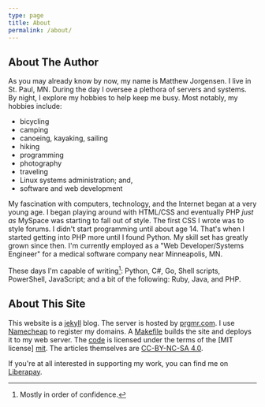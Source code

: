 ```yaml
---
type: page
title: About
permalink: /about/
---
```


## About The Author

As you may already know by now, my name is Matthew Jorgensen. I live in
St. Paul, MN. During the day I oversee a plethora of servers and
systems. By night, I explore my hobbies to help keep me busy. Most
notably, my hobbies include:

<div class="col-2-list"><ul>
<li>bicycling</li>
<li>camping</li>
<li>canoeing, kayaking, sailing</li>
<li>hiking</li>
<li>programming</li>
<li>photography</li>
<li>traveling</li>
<li>Linux systems administration; and,</li>
<li>software and web development</li>
</ul></div>

My fascination with computers, technology, and the Internet began at a
very young age. I began playing around with HTML/CSS and eventually PHP
*just as* MySpace was starting to fall out of style. The first CSS I
wrote was to style forums. I didn't start programming until about age 14.
That's when I started getting into PHP more until I found Python. My
skill set has greatly grown since then. I'm currently employed as a "Web
Developer/Systems Engineer" for a medical software company near
Minneapolis, MN.

These days I'm capable of writing[^1]:
Python, C#, Go, Shell scripts, PowerShell, JavaScript; and a bit of the
following: Ruby, Java, and PHP.

[^1]: Mostly in order of confidence.

## About This Site

This website is a [jekyll][jekyll] blog. The server is hosted by
[prgmr.com][prgmr]. I use [Namecheap][namecheap] to register my
domains. A [Makefile][makefile-src] builds the site and deploys it to my
web server. The [code][source] is licensed under the terms of the [MIT license]
[mit]. The articles themselves are [CC-BY-NC-SA 4.0][cc-by-nc-sa-4.0].

[jekyll]: https://jekyllrb.com/
[makefile-src]:https://github.com/prplecake/jrgnsn.net/blob/master/Makefile
[linode-ref]: https://www.linode.com/?r=6bc69166de6a9b923e4e42b4259c0ed8e1769d8c
[prgmr]:https://prgmr.com
[namecheap]:https://www.namecheap.com
[linode]:https://www.linode.com/?r=6bc69166de6a9b923e4e42b4259c0ed8e1769d8c
[source]:https://github.com/prplecake/jrgnsn.net
[mit]: https://opensource.org/licenses/MIT/
[cc-by-nc-sa-4.0]: https://creativecommons.org/licenses/by-nc-sa/4.0/

If you're at all interested in supporting my work, you can find me on
[Liberapay][liberapay].

[liberapay]: https://liberapay.com/prplecake/
